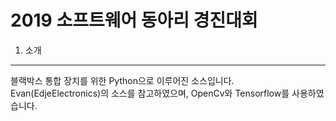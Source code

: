 2019 소프트웨어 동아리 경진대회
==============================
1. 소개
-------
블랙박스 통합 장치를 위한 Python으로 이루어진 소스입니다. Evan(EdjeElectronics)의 소스를 참고하였으며, OpenCv와 Tensorflow를 사용하였습니다.
